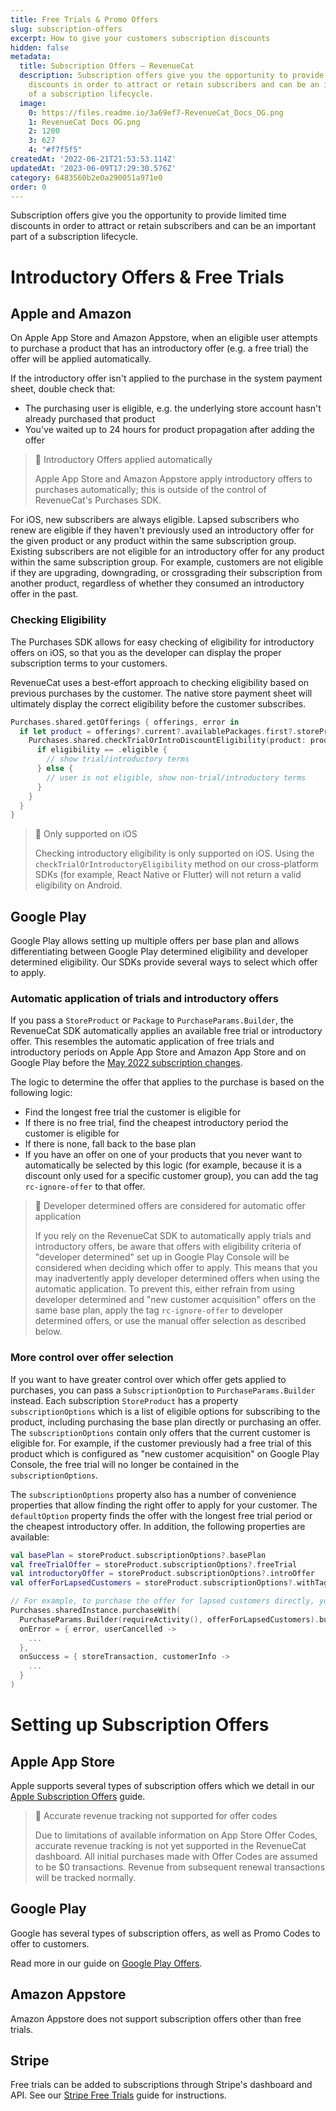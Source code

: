 ```yaml
---
title: Free Trials & Promo Offers
slug: subscription-offers
excerpt: How to give your customers subscription discounts
hidden: false
metadata:
  title: Subscription Offers – RevenueCat
  description: Subscription offers give you the opportunity to provide limited time
    discounts in order to attract or retain subscribers and can be an important part
    of a subscription lifecycle.
  image:
    0: https://files.readme.io/3a69ef7-RevenueCat_Docs_OG.png
    1: RevenueCat Docs OG.png
    2: 1200
    3: 627
    4: "#f7f5f5"
createdAt: '2022-06-21T21:53:53.114Z'
updatedAt: '2023-06-09T17:29:30.576Z'
category: 6483560b2e0a290051a971e0
order: 0
---
```

Subscription offers give you the opportunity to provide limited time discounts in order to attract or retain subscribers and can be an important part of a subscription lifecycle.

# Introductory Offers & Free Trials

## Apple and Amazon

On Apple App Store and Amazon Appstore, when an eligible user attempts to purchase a product that has an introductory offer (e.g. a free trial) the offer will be applied automatically.

If the introductory offer isn't applied to the purchase in the system payment sheet, double check that:

- The purchasing user is eligible, e.g. the underlying store account hasn't already purchased that product
- You've waited up to 24 hours for product propagation after adding the offer

> 📘 Introductory Offers applied automatically
> 
> Apple App Store and Amazon Appstore apply introductory offers to purchases automatically; this is outside of the control of RevenueCat's Purchases SDK.

For iOS, new subscribers are always eligible. Lapsed subscribers who renew are eligible if they haven't previously used an introductory offer for the given product or any product within the same subscription group. Existing subscribers are not eligible for an introductory offer for any product within the same subscription group. For example, customers are not eligible if they are upgrading, downgrading, or crossgrading their subscription from another product, regardless of whether they consumed an introductory offer in the past.

### Checking Eligibility

The Purchases SDK allows for easy checking of eligibility for introductory offers on iOS, so that you as the developer can display the proper subscription terms to your customers.

RevenueCat uses a best-effort approach to checking eligibility based on previous purchases by the customer. The native store payment sheet will ultimately display the correct eligibility before the customer subscribes.

```swift 
Purchases.shared.getOfferings { offerings, error in
  if let product = offerings?.current?.availablePackages.first?.storeProduct {
    Purchases.shared.checkTrialOrIntroDiscountEligibility(product: product) { eligibility in
      if eligibility == .eligible {
        // show trial/introductory terms
      } else {
        // user is not eligible, show non-trial/introductory terms
      }
    }
  }
}
```



> 🚧 Only supported on iOS
> 
> Checking introductory eligibility is only supported on iOS. Using the `checkTrialOrIntroductoryEligibility` method on our cross-platform SDKs (for example, React Native or Flutter) will not return a valid eligibility on Android.

## Google Play

Google Play allows setting up multiple offers per base plan and allows differentiating between Google Play determined eligibility and developer determined eligibility. Our SDKs provide several ways to select which offer to apply. 

### Automatic application of trials and introductory offers

If you pass a `StoreProduct` or `Package` to `PurchaseParams.Builder`, the RevenueCat SDK automatically applies an available free trial or introductory offer. This resembles the automatic application of free trials and introductory periods on Apple App Store and Amazon App Store and on Google Play before the [May 2022 subscription changes](https://developer.android.com/google/play/billing/compatibility). 

The logic to determine the offer that applies to the purchase is based on the following logic:

- Find the longest free trial the customer is eligible for
- If there is no free trial, find the cheapest introductory period the customer is eligible for
- If there is none, fall back to the base plan
- If you have an offer on one of your products that you never want to automatically be selected by this logic (for example, because it is a discount only used for a specific customer group), you can add the tag `rc-ignore-offer` to that offer.

> 🚧 Developer determined offers are considered for automatic offer application
> 
> If you rely on the RevenueCat SDK to automatically apply trials and introductory offers, be aware that offers with eligibility criteria of "developer determined" set up in Google Play Console will be considered when deciding which offer to apply. This means that you may inadvertently apply developer determined offers when using the automatic application. To prevent this, either refrain from using developer determined and "new customer acquisition" offers on the same base plan, apply the tag `rc-ignore-offer` to developer determined offers, or use the manual offer selection as described below.

### More control over offer selection

If you want to have greater control over which offer gets applied to purchases, you can pass a `SubscriptionOption` to `PurchaseParams.Builder` instead. Each subscription `StoreProduct` has a property `subscriptionOptions` which is a list of eligible options for subscribing to the product, including purchasing the base plan directly or purchasing an offer. The `subscriptionOptions` contain only offers that the current customer is eligible for. For example, if the customer previously had a free trial of this product which is configured as "new customer acquisition" on Google Play Console, the free trial will no longer be contained in the `subscriptionOptions`.

The `subscriptionOptions` property also has a number of convenience properties that allow finding the right offer to apply for your customer. The `defaultOption` property finds the offer with the longest free trial period or the cheapest introductory offer. In addition, the following properties are available:

```kotlin 
val basePlan = storeProduct.subscriptionOptions?.basePlan
val freeTrialOffer = storeProduct.subscriptionOptions?.freeTrial
val introductoryOffer = storeProduct.subscriptionOptions?.introOffer
val offerForLapsedCustomers = storeProduct.subscriptionOptions?.withTag("lapsed-customers").first()

// For example, to purchase the offer for lapsed customers directly, you would then use the following code
Purchases.sharedInstance.purchaseWith(
  PurchaseParams.Builder(requireActivity(), offerForLapsedCustomers).build(), 
  onError = { error, userCancelled ->
    ...
  },
  onSuccess = { storeTransaction, customerInfo ->
    ...
  }
)
```



# Setting up Subscription Offers

## Apple App Store

Apple supports several types of subscription offers which we detail in our [Apple Subscription Offers](doc:ios-subscription-offers) guide.

> 🚧 Accurate revenue tracking not supported for offer codes
> 
> Due to limitations of available information on App Store Offer Codes, accurate revenue tracking is not yet supported in the RevenueCat dashboard. All initial purchases made with Offer Codes are assumed to be $0 transactions. Revenue from subsequent renewal transactions will be tracked normally.

## Google Play

Google has several types of subscription offers, as well as Promo Codes to offer to customers.

Read more in our guide on [Google Play Offers](doc:google-play-offers).

## Amazon Appstore

Amazon Appstore does not support subscription offers other than free trials.

## Stripe

Free trials can be added to subscriptions through Stripe's dashboard and API. See our [Stripe Free Trials](doc:stripe-free-trials) guide for instructions.